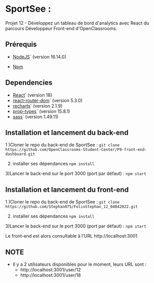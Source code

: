 # SportSee :

Projet 12 - Développez un tableau de bord d'analytics avec React du parcours Développeur Front-end d'OpenClassrooms.

## Prérequis

- [NodeJS](https://nodejs.org/en/)` (version 16.14.0)

- [Npm](https://www.npmjs.com/)

## Dependencies

- [React](https://fr.reactjs.org/)` (version 18)
- [react-router-dom](https://v5.reactrouter.com/web/guides/quick-start)` (version 5.3.0)
- [recharts](https://recharts.org/en-US/)` (version 2.1.9)
- [prop-types](https://www.npmjs.com/package/prop-types)` (version 15.8.1)
- [sass](https://www.npmjs.com/package/sass)` (version 1.49.11)

## Installation et lancement du back-end

1 )Cloner le repo du back-end de SportSee :
`git clone https://github.com/OpenClassrooms-Student-Center/P9-front-end-dashboard.git`

2. installer ses dépendances
   `npm install`

3)Lancer le back-end sur le port 3000 (port par défaut) :
`npm start`

## Installation et lancement du front-end

1 )Cloner le repo du back-end de SportSee :
`git clone https://github.com/Stephan075/FolioStephan_12_04042022.git`

2. installer ses dépendances
   `npm install`

3)Lancer le back-end sur le port 3000 (port par défaut) :
`npm start`

Le front-end est alors consultable à l'URL http://localhost:3001

## NOTE

- Il y a 2 utilisateurs disponibles pour le moment, leurs URL sont :
  - http://localhost:3001/user/12
  - http://localhost:3001/user/18

